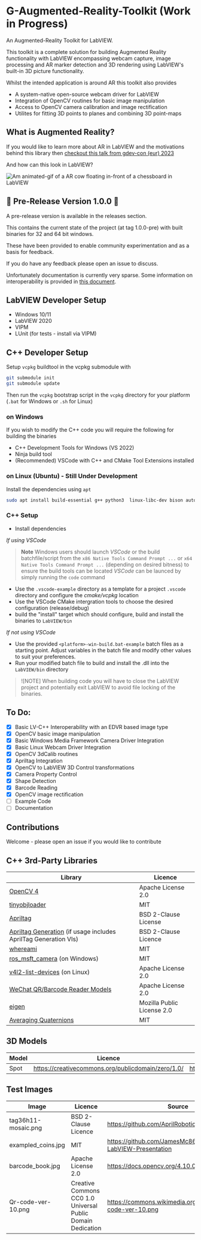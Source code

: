 # G-Augmented-Reality-Toolkit (Work in Progress)

An Augmented-Reality Toolkit for LabVIEW.

This toolkit is a complete solution for building Augmented Reality functionality with LabVIEW encompassing webcam capture, image processing and AR marker detection and 3D rendering using LabVIEW's built-in 3D picture functionality.

Whilst the intended application is around AR this toolkit also provides
* A system-native open-source webcam driver for LabVIEW
* Integration of OpenCV routines for basic image manipulation
* Access to OpenCV camera calibration and image rectification
* Utilites for fitting 3D points to planes and combining 3D point-maps

## What is Augmented Reality?

If you would like to learn more about AR in LabVIEW and the motivations behind this library then [checkout this talk from gdev-con (eur) 2023](https://youtu.be/N7MVxLI1WsQ?si=qfJQf3qi_rYwaQ_8)

And how can this look in LabVIEW?

![Am animated-gif of a AR cow floating in-front of a chessboard in LabVIEW](docs/demo.gif "an example of the Image Processing Pipeline to produce AR experiences with LabVIEW")

## 🎉 Pre-Release Version 1.0.0 🎉

A pre-release version is available in the releases section.

This contains the current state of the project (at tag 1.0.0-pre) with built binaries for 32 and 64 bit windows.

These have been provided to enable community experimentation and as a basis for feedback.

If you do have any feedback please open an issue to discuss.

Unfortunately documentation is currently very sparse. Some information on interoperability is provided in [this document](docs/Interop.md).

## LabVIEW Developer Setup
* Windows 10/11
* LabVIEW 2020
* VIPM
* LUnit (for tests - install via VIPM)

## C++ Developer Setup 

Setup `vcpkg` buildtool in the vcpkg submodule with 
```bash
git submodule init
git submodule update
```
Then run the `vcpkg` bootstrap script in the `vcpkg` directory for your platform (`.bat` for Windows or `.sh` for Linux)

### on Windows
If you wish to modify the C++ code you will require the following for building the binaries

* C++ Development Tools for Windows (VS 2022)
* Ninja build tool
* (Recommended) VSCode with C++ and CMake Tool Extensions installed

### on Linux (Ubuntu) - Still Under Development
Install the dependencies using `apt`

```bash
sudo apt install build-essential g++ python3  linux-libc-dev bison autoconf automake libtool pkg-config python3-jinja2 nasm libx11-dev libxft-dev libxext-dev libxi-dev  libxtst-dev python3-distutils ninja-build gperf libdbus-1-dev libgl1-mesa-dev libgles2-mesa-dev libglu1-mesa-dev libudev-dev libx11-xcb-dev  libxcursor-dev  libxdamage-dev libxinerama-dev libxrandr-dev zip unzip tar curl
``` 

### C++ Setup

* Install dependencies

_If using VSCode_

> **Note**
> Windows users should launch _VSCode_ or the build batchfile/script from the `x86 Native Tools Command Prompt ...` or `x64 Native Tools Command Prompt ...` (depending on desired bitness) to ensure the build tools can be located
> _VSCode_ can be launced by simply running the `code` command

* Use the `.vscode-example` directory as a template for a project `.vscode` directory and configure the *cmake/vcpkg* location
* Use the VSCode CMake intergration tools to choose the desired configuration (release/debug)
* build the "install" target which should configure, build and install the binaries to `LabVIEW/bin`
  
_If not using VSCode_
* Use the provided `<platform>-win-build.bat-example` batch files as a starting point. Adjust variables in the batch file and modify other values to suit your preferences. 
* Run your modified batch file to build and install the .dll into the `LabVIEW/bin` directory

>![NOTE] 
> When building code you will have to close the LabVIEW project and potentially exit LabVIEW to avoid file locking of the binaries.

## To Do:
- [x] Basic LV-C++ Interoperability with an EDVR based image type
- [x] OpenCV basic image manipulation
- [x] Basic Windows Media Framework Camera Driver Integration
- [x] Basic Linux Webcam Driver Integration
- [x] OpenCV 3dCalib routines
- [x] Apriltag Integration
- [x] OpenCV to LabVIEW 3D Control transformations
- [x] Camera Property Control
- [x] Shape Detection
- [x] Barcode Reading
- [x] OpenCV image rectification
- [ ] Example Code
- [ ] Documentation

## Contributions
Welcome - please open an issue if you would like to contribute

## C++ 3rd-Party Libraries
| Library | Licence |
|---------|---------|
| [OpenCV 4](https://github.com/opencv/opencv) | Apache License 2.0 |
| [tinyobjloader](https://github.com/tinyobjloader/tinyobjloader) | MIT |
| [Apriltag](https://github.com/AprilRobotics/apriltag) | BSD 2-Clause License |
| [Apriltag Generation](https://github.com/AprilRobotics/apriltag-generation) (if usage includes AprilTag Generation VIs) | BSD 2-Clause Licence |
| [whereami](https://github.com/gpakosz/whereami.git) | MIT |
| [ros_msft_camera](https://github.com/ms-iot/ros_msft_camera) (on Windows) | MIT |
| [v4l2-list-devices](https://github.com/improvess/v4l2-list-devices) (on Linux) | Apache License 2.0 |
| [WeChat QR/Barcode Reader Models](https://github.com/WeChatCV/opencv_3rdparty/tree/wechat_qrcode) | Apache License 2.0 |
| [eigen](https://gitlab.com/libeigen/eigen) | Mozilla Public License 2.0 |
| [Averaging Quaternions](https://github.com/tolgabirdal/averaging_quaternions) | MIT |

## 3D Models
| Model | Licence | Source |
|-------|---------|--------|
| Spot  | https://creativecommons.org/publicdomain/zero/1.0/ | https://www.cs.cmu.edu/~kmcrane/Projects/ModelRepository/ |

## Test Images

| Image | Licence | Source |
|-------|---------|--------|
| tag36h11-mosaic.png  | BSD 2-Clause Licence | https://github.com/AprilRobotics/apriltag-imgs |
| exampled_coins.jpg | MIT | https://github.com/JamesMc86/Python-and-LabVIEW-Presentation |
| barcode_book.jpg | Apache License 2.0 | https://docs.opencv.org/4.10.0/barcode_book.jpg |
| Qr-code-ver-10.png|  Creative Commons CC0 1.0 Universal Public Domain Dedication | https://commons.wikimedia.org/wiki/File:Qr-code-ver-10.png |